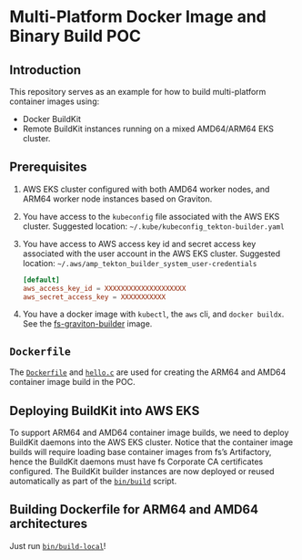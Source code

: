 # Multi-Platform Docker Image and Binary Build POC

## Introduction

This repository serves as an example for how to build multi-platform container images using:

* Docker BuildKit
* Remote BuildKit instances running on a mixed AMD64/ARM64 EKS cluster.


## Prerequisites

1. AWS EKS cluster configured with both AMD64 worker nodes, and ARM64 worker node instances based on Graviton.
2. You have access to the `kubeconfig` file associated with the AWS EKS cluster.
   Suggested location: `~/.kube/kubeconfig_tekton-builder.yaml`
3. You have access to AWS access key id and secret access key associated with the user account in the AWS EKS cluster.
   Suggested location: `~/.aws/amp_tekton_builder_system_user-credentials`
   
    ```toml
    [default]
    aws_access_key_id = XXXXXXXXXXXXXXXXXXXX 
    aws_secret_access_key = XXXXXXXXXXX
    ```
4. You have a docker image with `kubectl`, the `aws` cli, and `docker buildx`.
   See the [fs-graviton-builder](images/fs-graviton-builder/README.md) image.

## `Dockerfile`

The [`Dockerfile`](images/hello/Dockerfile) and [`hello.c`](images/hello/src/hello.c) are used for creating the ARM64 and AMD64 container image build in the POC.

## Deploying BuildKit into AWS EKS

To support ARM64 and AMD64 container image builds, we need to deploy BuildKit daemons into the AWS EKS cluster.
Notice that the container image builds will require loading base container images from fs’s Artifactory, hence the BuildKit daemons must have fs Corporate CA certificates configured.
The BuildKit builder instances are now deployed or reused automatically as part of the [`bin/build`](bin/build) script.

## Building Dockerfile for ARM64 and AMD64 architectures

Just run [`bin/build-local`](bin/build-local)!
